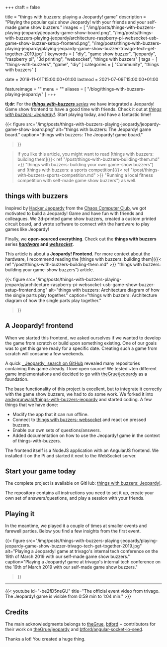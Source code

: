 +++
draft = false

title = "things with buzzers: playing a Jeopardy! game"
description = "Playing the popular quiz show Jeopardy! with your friends and your self-made game show buzzers."
images = [
    "/img/posts/things-with-buzzers-playing-jeopardy/jeopardy-game-show-board.png",
    "/img/posts/things-with-buzzers-playing-jeopardy/architecture-raspberry-pi-websocket-usb-game-show-buzzer-setup-frontend.png",
    "/img/posts/things-with-buzzers-playing-jeopardy/playing-jeopardy-game-show-buzzer-trivago-tech-get-together-2019.jpg"
]
keywords = [
    "diy",
    "game show buzzer",
    "jeopardy",
    "raspberry pi",
    "3d printing",
    "websocket",
    "things with buzzers"
]
tags = [
    "things-with-buzzers",
    "game",
    "diy"
]
categories = [
    "Community",
    "things with buzzers"
]

date = 2019-11-01T15:00:00+01:00
lastmod = 2021-07-09T15:00:00+01:00

featureimage = ""
menu = ""
aliases = [
    "/blog/things-with-buzzers-playing-jeopardy/"
]
+++

**tl;dr**: For the _[**things with-buzzers** series](https://github.com/andygrunwald/things-with-buzzers-hardware "things with buzzers hardware at GitHub")_ we have integrated a Jeopardy! Game show frontend to have a good time with friends. Check it out at _[things with buzzers: Jeopardy!](https://github.com/andygrunwald/things-with-buzzers-jeopardy "things with buzzers Jeopardy! Game software at GitHub")_.
Start playing today, and have a fantastic time!

<!--more-->

{{<
    figure src="/img/posts/things-with-buzzers-playing-jeopardy/jeopardy-game-show-board.png"
    alt="things with buzzers: The Jeopardy! game board."
    caption="things with buzzers: The Jeopardy! game board."
>}}

> If you like this article, you might want to read [things with buzzers: building them]({{< ref "/post/things-with-buzzers-building-them.md" >}} "things with buzzers: building your own game-show buzzers") and [things with buzzers: a sports competition]({{< ref "/post/things-with-buzzers-sports-competition.md" >}} "Running a local fitness competition with self-made game show buzzers") as well.

## things with buzzers

Inspired by [Hacker Jeopardy](https://media.ccc.de/search/?q=Hacker+Jeopardy "Hacker Jeopardy from the Chaos Computer Club") from the [Chaos Computer Club](https://www.ccc.de/en/ "Chaos Computer Club"), we got motivated to build a Jeopardy! Game and have fun with friends and colleagues.
We 3d-printed game show buzzers, created a custom printed circuit board, and wrote software to connect with the hardware to play games like Jeopardy!

Finally, we **open-sourced everything**.
Check out the **things with buzzers** series **_[hardware](https://github.com/andygrunwald/things-with-buzzers-hardware "things with buzzers hardware at GitHub")_ and _[websocket](https://github.com/andygrunwald/things-with-buzzers-websocket "things with buzzers WebSocket software at GitHub")_**.

This article is about a **Jeopardy! Frontend**.
For more context about the hardware, I recommend reading the [things with buzzers: building them]({{< ref "/post/things-with-buzzers-building-them.md" >}} "things with buzzers: building your game-show buzzers") article.

{{<
    figure src="/img/posts/things-with-buzzers-playing-jeopardy/architecture-raspberry-pi-websocket-usb-game-show-buzzer-setup-frontend.png"
    alt="things with buzzers: Architecture diagram of how the single parts play together."
    caption="things with buzzers: Architecture diagram of how the single parts play together."
>}}

## A Jeopardy! frontend

When we started this frontend, we asked ourselves if we wanted to develop the game from scratch or build upon something existing.
One of our goals was to get this game ready for a specific date.
Creating such a game from scratch will consume a few weekends.

A quick [_ Jeopardy_ search on GitHub](https://github.com/search?q=jeopardy "Jeopardy search on GitHub") revealed many repositories containing this game already.
I love open source!
We tested ~ten different game implementations and decided to go with [theGrue/jeopardy](https://github.com/theGrue/jeopardy "A jeopardy project on GitHub") as a foundation.

The base functionality of this project is excellent, but to integrate it correctly with the game show buzzers, we had to do some work.
We forked it into [andygrunwald/things-with-buzzers-jeopardy](https://github.com/andygrunwald/things-with-buzzers-jeopardy "things with buzzers Jeopardy! game software at GitHub") and started coding.
A few things that we have done:

* Modify the app that it can run offline.
* Connect to [things with buzzers: websocket](https://github.com/andygrunwald/things-with-buzzers-websocket "things with buzzers WebSocket software at GitHub") and react on pressed buzzers.
* Enable our own sets of questions/answers.
* Added documentation on how to use the Jeopardy! game in the context of things-with-buzzers.

The frontend itself is a NodeJS application with an AngularJS frontend.
We installed it on the Pi and started it next to the WebSocket server.

## Start your game today

The complete project is available on GitHub: [things with buzzers: Jeopardy!](https://github.com/andygrunwald/things-with-buzzers-jeopardy "things with buzzers Jeopardy! game software at GitHub").

The repository contains all instructions you need to set it up, create your own set of answers/questions, and play a session with your friends.

## Playing it

In the meantime, we played it a couple of times at smaller events and farewell parties.
Below you find a few insights from the first event.

{{<
    figure src="/img/posts/things-with-buzzers-playing-jeopardy/playing-jeopardy-game-show-buzzer-trivago-tech-get-together-2019.jpg"
    alt="Playing a Jeopardy! game at trivago's internal tech conference on the 19th of March 2019 with our self-made game show buzzers."
    caption="Playing a Jeopardy! game at trivago's internal tech conference on the 19th of March 2019 with our self-made game show buzzers."
>}}

----

{{< youtube id="-be2fD5neGU" title="The official event video from trivago. The Jeopardy! game is visible from 0:59 min to 1:04 min." >}}

## Credits

The main acknowledgments belongs to [theGrue](https://github.com/theGrue "theGrue at GitHub"), [btford](https://github.com/btford "btford at GitHub") + contributors for their work on [theGrue/jeopardy](https://github.com/theGrue/jeopardy "Original Jeopardy Software at GitHub") and [btford/angular-socket-io-seed](https://github.com/btford/angular-socket-io-seed "Angularjs foundation for the Jeopardy game").

Thanks a lot! You created a huge thing.
